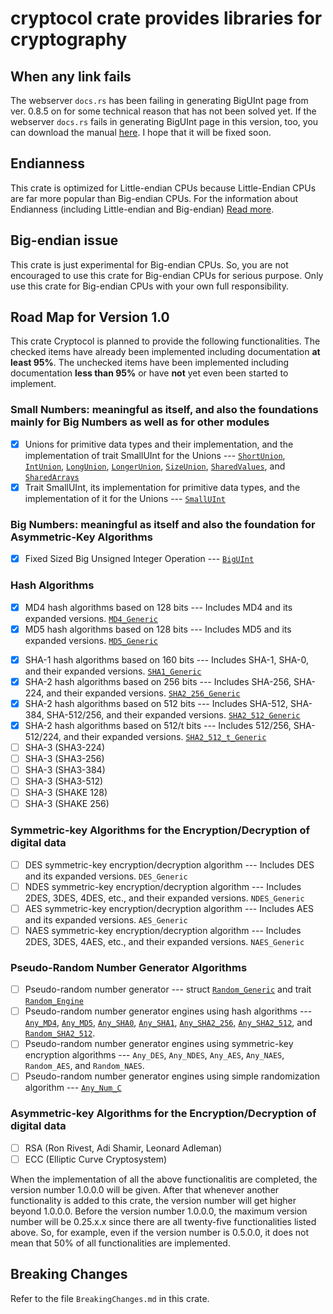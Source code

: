 # cryptocol crate provides libraries for cryptography

## When any link fails
The webserver `docs.rs` has been failing in generating BigUInt page from ver. 0.8.5 on for some technical reason that has not been solved yet. If the webserver `docs.rs` fails in generating BigUInt page in this version, too, you can download the manual [here](https://drive.google.com/file/d/1_lYm5pel0m_MhEgh_mM4aGdl6LmhpJt7/view?usp=drive_link). I hope that it will be fixed soon.

## Endianness

This crate is optimized for Little-endian CPUs because Little-Endian CPUs
are far more popular than Big-endian CPUs. For the information about
Endianness (including Little-endian and Big-endian)
[Read more](https://en.wikipedia.org/wiki/Endianness).

## Big-endian issue

This crate is just experimental for Big-endian CPUs. So, you are not
encouraged to use this crate for Big-endian CPUs for serious purpose.
Only use this crate for Big-endian CPUs with your own full responsibility.

## Road Map for Version 1.0

This crate Cryptocol is planned to provide the following functionalities.
The checked items have already been implemented including documentation __at least 95%__. The unchecked items have been implemented including documentation __less than 95%__ or have __not__ yet even been started to implement.

### Small Numbers: meaningful as itself, and also the foundations mainly for Big Numbers as well as for other modules

- [X] Unions for primitive data types and their implementation, and the implementation
      of trait SmallUInt for the Unions --- 
      [`ShortUnion`](https://docs.rs/cryptocol/latest/cryptocol/number/short_union/union.ShortUnion.html#union.ShortUnion),
      [`IntUnion`](https://docs.rs/cryptocol/latest/cryptocol/number/int_union/union.IntUnion.html#union.IntUnion),
      [`LongUnion`](https://docs.rs/cryptocol/latest/cryptocol/number/long_union/union.LongUnion.html#union.LongUnion),
      [`LongerUnion`](https://docs.rs/cryptocol/latest/cryptocol/number/longer_union/union.LongerUnion.html#union.LongerUnion),
      [`SizeUnion`](https://docs.rs/cryptocol/latest/cryptocol/number/size_union/union.SizeUnion.html#union.SizeUnion),
      [`SharedValues`](https://docs.rs/cryptocol/latest/cryptocol/number/shared_values/union.SharedValues.html#union.SharedValues), and
      [`SharedArrays`](https://docs.rs/cryptocol/latest/cryptocol/number/shared_arrays/union.SharedArrays.html#union.SharedArrays)
- [X] Trait SmallUInt, its implementation for primitive data types, and the implementation
      of it for the Unions --- [`SmallUInt`](https://docs.rs/cryptocol/latest/cryptocol/number/small_uint/trait.SmallUInt.html#trait.SmallUInt)

<!--
- [ ] Trait SmallUInt and its implementation for primitive data types --- SmallUInt
    ===> Moved to Roadmap for ver. 2.0
-->

### Big Numbers: meaningful as itself and also the foundation for Asymmetric-Key Algorithms

- [X] Fixed Sized Big Unsigned Integer Operation --- [`BigUInt`](https://docs.rs/cryptocol/latest/cryptocol/number/big_uint/struct.BigUInt.html#struct.BigUInt)
<!--
- [ ] Fixed Sized Big Signed Integer Operation --- BigSInt
    ===> Moved to Roadmap for ver. 2.0
- [ ] Variable Sized Big Signed Integer Operation --- LargeInt
    ===> Moved to Roadmap for ver. 2.0 or higher
-->

### Hash Algorithms

<!--
- [ ] MD2 hash algorithms based on 128 bits
    --- Includes MD4 and its expanded versions.
    ===> Moved to Roadmap for ver. 2.0
-->

- [X] MD4 hash algorithms based on 128 bits
    --- Includes MD4 and its expanded versions.
    [`MD4_Generic`](https://docs.rs/cryptocol/latest/cryptocol/hash/md4/struct.MD4_Generic.html#struct.MD4_Generic)
- [X] MD5 hash algorithms based on 128 bits
    --- Includes MD5 and its expanded versions.
    [`MD5_Generic`](https://docs.rs/cryptocol/latest/cryptocol/hash/md5/struct.MD5_Generic.html#struct.MD5_Generic)

<!--
- [ ] MD6 hash algorithms based on 256 bits
    --- Includes MD4 and its expanded versions.
    ===> Moved to Roadmap for ver. 2.0
-->

- [X] SHA-1 hash algorithms based on 160 bits
    --- Includes SHA-1, SHA-0, and their expanded versions.
    [`SHA1_Generic`](https://docs.rs/cryptocol/latest/cryptocol/hash/sha1/struct.SHA1_Generic.html#struct.SHA1_Generic)
- [X] SHA-2 hash algorithms based on 256 bits
    --- Includes SHA-256, SHA-224, and their expanded versions.
    [`SHA2_256_Generic`](https://docs.rs/cryptocol/latest/cryptocol/hash/sha2_256/struct.SHA2_256_Generic.html#struct.SHA2_256_Generic)
- [X] SHA-2 hash algorithms based on 512 bits
    --- Includes SHA-512, SHA-384, SHA-512/256, and their expanded versions. [`SHA2_512_Generic`](https://docs.rs/cryptocol/latest/cryptocol/hash/sha2_512/struct.SHA2_512_Generic.html#struct.SHA2_512_Generic)
- [X] SHA-2 hash algorithms based on 512/t bits
    --- Includes 512/256, SHA-512/224, and their expanded versions.
    [`SHA2_512_t_Generic`](https://docs.rs/cryptocol/latest/cryptocol/hash/sha2_512_t/struct.SHA2_512_t_Generic.html#struct.SHA2_512_t_Generic)
- [ ] SHA-3 (SHA3-224)
- [ ] SHA-3 (SHA3-256)
- [ ] SHA-3 (SHA3-384)
- [ ] SHA-3 (SHA3-512)
- [ ] SHA-3 (SHAKE 128)
- [ ] SHA-3 (SHAKE 256)

<!--
- [ ] RIPEMD hash algorithms based on 256 bits
    --- Includes RIPEMD and its expanded versions.
    ===> Moved to Roadmap for ver. 2.0
- [ ] BLAKE2 hash algorithms based on 256 bits
    --- Includes BLAKE2 and its expanded versions.
    ===> Moved to Roadmap for ver. 2.0
- [ ] BLAKE3 hash algorithms based on 256 bits
    --- Includes BLAKE3 and its expanded versions.
    ===> Moved to Roadmap for ver. 2.0
-->

### Symmetric-key Algorithms for the Encryption/Decryption of digital data

<!--
- [ ] Lucifer symmetric-key encryption/decryption algorithm
    --- Includes Lucifer and its expanded versions. `Lucifer_Generic`
    ===> Moved to Roadmap for ver. 2.0
- [ ] Bluefish symmetric-key encryption/decryption algorithm
    --- Includes Bluefish and its expanded versions. `Bluefish_Generic`
    ===> Moved to Roadmap for ver. 2.0
- [ ] Twofish symmetric-key encryption/decryption algorithm
    --- Includes Twofish and its expanded versions. `Twofish_Generic`
    ===> Moved to Roadmap for ver. 2.0
-->

- [ ] DES symmetric-key encryption/decryption algorithm
    --- Includes DES and its expanded versions. `DES_Generic`
- [ ] NDES symmetric-key encryption/decryption algorithm
    --- Includes 2DES, 3DES, 4DES, etc., and their expanded versions. `NDES_Generic`
- [ ] AES symmetric-key encryption/decryption algorithm
    --- Includes AES and its expanded versions. `AES_Generic`
- [ ] NAES symmetric-key encryption/decryption algorithm
    --- Includes 2DES, 3DES, 4AES, etc., and their expanded versions. `NAES_Generic`

<!--
- [ ] SEED symmetric-key encryption/decryption algorithm
    --- Includes SEED and its expanded versions. `SEED_Generic`
    ===> Moved to Roadmap for ver. 2.0
- [ ] HIGHT symmetric-key encryption/decryption algorithm
    --- Includes HIGHT and its expanded versions. `HIGHT_Generic`
    ===> Moved to Roadmap for ver. 2.0
- [ ] ARIA symmetric-key encryption/decryption algorithm
    --- Includes ARIA and its expanded versions. `ARIA_Generic`
    ===> Moved to Roadmap for ver. 2.0
- [ ] LEA symmetric-key encryption/decryption algorithm
    --- Includes LEA and its expanded versions. `LEA_Generic`
    ===> Moved to Roadmap for ver. 2.0
- [ ] RC2 symmetric-key encryption/decryption algorithm
    --- Includes RC2 and its expanded versions. `RC2_Generic`
    ===> Moved to Roadmap for ver. 2.0
- [ ] RC4 symmetric-key encryption/decryption algorithm
    --- Includes RC4 and its expanded versions. `RC4_Generic`
    ===> Moved to Roadmap for ver. 2.0
- [ ] RC5 symmetric-key encryption/decryption algorithm
    --- Includes RC5 and its expanded versions. `RC5_Generic`
    ===> Moved to Roadmap for ver. 2.0
- [ ] RC6 symmetric-key encryption/decryption algorithm
    --- Includes RC6 and its expanded versions. `RC6_Generic`
    ===> Moved to Roadmap for ver. 2.0
- [ ] Salsa20 symmetric-key encryption/decryption algorithm
    --- Includes Salsa20 and its expanded versions. `Salsa20_Generic`
    ===> Moved to Roadmap for ver. 2.0
- [ ] Chacha20 symmetric-key encryption/decryption algorithm
    --- Includes Chacha20 and its expanded versions. `Chacha20_Generic`
    ===> Moved to Roadmap for ver. 2.0
- [ ] IDEA symmetric-key encryption/decryption algorithm
    --- Includes IDEA and its expanded versions. `IDEA_Generic`
    ===> Moved to Roadmap for ver. 2.0
-->

### Pseudo-Random Number Generator Algorithms

- [ ] Pseudo-random number generator ---
    struct [`Random_Generic`](https://docs.rs/cryptocol/latest/cryptocol/random/random/struct.Random_Generic.html#struct.Random_Generic) and
    trait [`Random_Engine`](https://docs.rs/cryptocol/latest/cryptocol/random/trait_random_engine/trait.Random_Engine.html#trait.Random_Engine)
- [ ] Pseudo-random number generator engines using hash algorithms ---
    [`Any_MD4`](https://docs.rs/cryptocol/latest/cryptocol/random/random/type.Any_MD4.html#type.Any_MD4),
    [`Any_MD5`](https://docs.rs/cryptocol/latest/cryptocol/random/random/type.Any_MD5.html#type.Any_MD5),
    [`Any_SHA0`](https://docs.rs/cryptocol/latest/cryptocol/random/random/type.Any_SHA0.html#type.Any_SHA0),
    [`Any_SHA1`](https://docs.rs/cryptocol/latest/cryptocol/random/random/type.Any_SHA1.html#type.Any_SHA1),
    [`Any_SHA2_256`](https://docs.rs/cryptocol/latest/cryptocol/random/random/type.Any_SHA2_256.html#type.Any_SHA2_256),
    [`Any_SHA2_512`](https://docs.rs/cryptocol/latest/cryptocol/random/random/type.Any_SHA2_512.html#type.Any_SHA2_512), and
    [`Random_SHA2_512`](https://docs.rs/cryptocol/latest/cryptocol/random/random/type.Random_SHA2_512.html#type.Random_SHA2_512).
- [ ] Pseudo-random number generator engines using symmetric-key encryption algorithms ---
    `Any_DES`, `Any_NDES`, `Any_AES`, `Any_NAES`, `Random_AES`, and `Random_NAES`.
- [ ] Pseudo-random number generator engines using simple randomization algorithm ---
    [`Any_Num_C`](https://docs.rs/cryptocol/latest/cryptocol/random/random/type.Any_Num_C.html#type.Any_Num_C)

### Asymmetric-key Algorithms for the Encryption/Decryption of digital data

<!--
- [ ] Diffie-Hellman
    ===> Moved to Roadmap for ver. 2.0
- [ ] ElGamal
    ===> Moved to Roadmap for ver. 2.0
-->

- [ ] RSA (Ron Rivest, Adi Shamir, Leonard Adleman)
- [ ] ECC (Elliptic Curve Cryptosystem)

<!--
- [ ] Rabin
    ===> Moved to Roadmap for ver. 2.0
-->

When the implementation of all the above functionalitis are completed,
the version number 1.0.0.0 will be given. After that whenever another
functionality is added to this crate, the version number will get higher
beyond 1.0.0.0. Before the version number 1.0.0.0, the maximum version
number will be 0.25.x.x since there are all twenty-five functionalities
listed above. So, for example, even if the version number is 0.5.0.0,
it does not mean that 50% of all functionalities are implemented.

## Breaking Changes

Refer to the file `BreakingChanges.md` in this crate.
